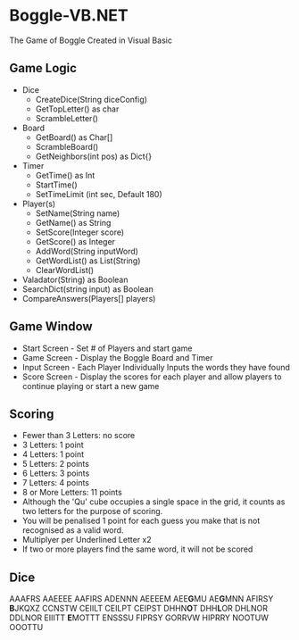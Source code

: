 # Boggle-VB.NET
The Game of Boggle Created in Visual Basic
## Game Logic
- Dice
  - CreateDice(String diceConfig)
  - GetTopLetter() as char
  - ScrambleLetter()
- Board
  - GetBoard() as Char[]
  - ScrambleBoard()
  - GetNeighbors(int pos) as Dict{}
- Timer
  - GetTime() as Int
  - StartTime()
  - SetTimeLimit (int sec, Default 180)
- Player(s)
  - SetName(String name)
  - GetName() as String
  - SetScore(Integer score)
  - GetScore() as Integer
  - AddWord(String inputWord)
  - GetWordList() as List(String)
  - ClearWordList()
- Valadator(String) as Boolean
- SearchDict(string input) as Boolean
- CompareAnswers(Players[] players)
## Game Window
- Start Screen  - Set # of Players and start game
- Game Screen   - Display the Boggle Board and Timer
- Input Screen  - Each Player Individually Inputs the words they have found
- Score Screen  - Display the scores for each player and allow players to continue playing or start a new game
## Scoring
- Fewer than 3 Letters: no score
- 3 Letters: 1 point
- 4 Letters: 1 point
- 5 Letters: 2 points
- 6 Letters: 3 points
- 7 Letters: 4 points
- 8 or More Letters: 11 points
- Although the 'Qu' cube occupies a single space in the grid, it counts as two letters for the purpose of scoring.
- You will be penalised 1 point for each guess you make that is not recognised as a valid word.
- Multiplyer per Underlined Letter x2
- If two or more players find the same word, it will not be scored
## Dice
AAAFRS	AAEEEE	AAFIRS	ADENNN	AEEEEM
AEE**G**MU	AE**G**MNN	AFIRSY	**B**JKQXZ	CCNSTW
CEIILT	CEILPT	CEIPST	DHHN**O**T	DHH**L**OR
DHLNOR	DDLNOR	EIIITT	**E**MOTTT	ENSSSU
FIPRSY	GORRVW	HIPRRY	NOOTUW	OOOTTU
